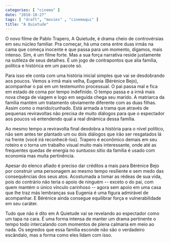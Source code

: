 ```yaml
---
categories: [ "cinema" ]
date: "2018-10-27"
tags: [ "draft", "movies" , "cinemaqui" ]
title: "A Quietude"
---
```

O novo filme de Pablo Trapero, A Quietude, é drama cheio de
controvérsias em seu núcleo familiar. Pra começar, há uma cena entre
duas irmãs na cama que começa inocente e que passa para um momento,
digamos, mais intenso. Sim, é um filme forte. Mas a sua força narrativa
reside justamente na sutileza de seus detalhes. É um jogo de contrapontos
que alia família, política e histórica em um pacote só.

Para isso ele conta com uma história inicial simples que vai se
desdobrando aos poucos. Vemos a irmã mais velha, Eugenia (Bérénice
Bejo), acompanhar o pai em um testemunho processual. O pai passa
mal e fica em estado de coma por tempo indefinido. O tempo passa e a
irmã mais nova chega de viagem e logo em seguida chega seu marido. A
matriarca da família mantém um tratamento obviamente diferente com
as duas filhas. Assim como o marido/cunhado. Está armada a trama que
através de pequenas reviravoltas não precisa de muito diálogos para
que o espectador aos poucos vá entendendo qual a real dinâmica dessa
família.

Ao mesmo tempo a reviravolta final desdobra a história para o nível
político, não sem antes ter plantado um ou dois diálogos que irão
ser resgatados lá na frente (você irá reconhecê-los). Trapero é
econômico demais em seu roteiro e o torna um trabalho visual muito
mais interessante, onde até as frequentes quedas de energia no suntuoso
sítio da família é usado com economia mas muita pertinência.

Apesar do elenco afiado é preciso dar créditos a mais para Bérénice
Bejo por construir uma personagem ao mesmo tempo resiliente e sem medo
das consequências dos seus atos. Acostumada a tomar as rédeas de sua
vida, pois do contrário não teria o apoio de ninguém -- exceto o do
pai, com quem mantém o único vínculo carinhoso -- agora sem apoio
em uma casa que lhe traz más lembranças sua Eugenia é uma figura
admirável de acompanhar. E Bérénice ainda consegue equilibrar força
e vulnerabilidade em seu caráter.

Tudo que não é dito em A Quietude vai se revelando ao espectador como um
tapa na cara. É uma forma intensa de manter um drama pertinente o tempo
todo intercalando com momentos de plena calmaria em meio ao nada. Os
segredos que essa família esconde não são o verdadeiro escândalo,
mas a forma como eles lidam com isso.
